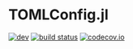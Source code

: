 # TOMLConfig.jl

<!-- [![stable](https://img.shields.io/badge/docs-stable-blue.svg)](https://jondeuce.github.io/TOMLConfig.jl/stable) -->
[![dev](https://img.shields.io/badge/docs-dev-blue.svg)](https://jondeuce.github.io/TOMLConfig.jl/dev)
[![build status](https://github.com/jondeuce/TOMLConfig.jl/actions/workflows/ci.yml/badge.svg)](https://github.com/jondeuce/TOMLConfig.jl/actions/workflows/ci.yml)
[![codecov.io](https://codecov.io/github/jondeuce/TOMLConfig.jl/branch/master/graph/badge.svg)](https://codecov.io/github/jondeuce/TOMLConfig.jl/branch/master)
